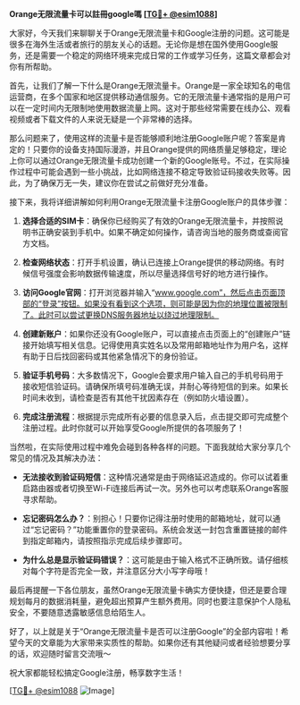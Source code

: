 **Orange无限流量卡可以註冊google嗎 [[TG💪+ @esim1088](https://t.me/s/esim1088)]**

大家好，今天我们来聊聊关于Orange无限流量卡和Google注册的问题。这可能是很多在海外生活或者旅行的朋友关心的话题。无论你是想在国外使用Google服务，还是需要一个稳定的网络环境来完成日常的工作或学习任务，这篇文章都会对你有所帮助。

首先，让我们了解一下什么是Orange无限流量卡。Orange是一家全球知名的电信运营商，在多个国家和地区提供移动通信服务。它的无限流量卡通常指的是用户可以在一定时间内无限制地使用数据流量上网。这对于那些经常需要在线办公、观看视频或者下载文件的人来说无疑是一个非常棒的选择。

那么问题来了，使用这样的流量卡是否能够顺利地注册Google账户呢？答案是肯定的！只要你的设备支持国际漫游，并且Orange提供的网络质量足够稳定，理论上你可以通过Orange无限流量卡成功创建一个新的Google账号。不过，在实际操作过程中可能会遇到一些小挑战，比如网络连接不稳定导致验证码接收失败等。因此，为了确保万无一失，建议你在尝试之前做好充分准备。

接下来，我将详细讲解如何利用Orange无限流量卡注册Google账户的具体步骤：

1. **选择合适的SIM卡**：确保你已经购买了有效的Orange无限流量卡，并按照说明书正确安装到手机中。如果不确定如何操作，请咨询当地的服务商或查阅官方文档。
   
2. **检查网络状态**：打开手机设置，确认已连接上Orange提供的移动网络。有时候信号强度会影响数据传输速度，所以尽量选择信号好的地方进行操作。
   
3. **访问Google官网**：打开浏览器并输入“www.google.com”，然后点击页面顶部的“登录”按钮。如果没有看到这个选项，则可能是因为你的地理位置被限制了。此时可以尝试更换DNS服务器地址以绕过地理限制。
   
4. **创建新账户**：如果你还没有Google账户，可以直接点击页面上的“创建账户”链接开始填写相关信息。记得使用真实姓名以及常用邮箱地址作为用户名，这样有助于日后找回密码或其他紧急情况下的身份验证。
   
5. **验证手机号码**：大多数情况下，Google会要求用户输入自己的手机号码用于接收短信验证码。请确保所填号码准确无误，并耐心等待短信的到来。如果长时间未收到，请检查是否有其他干扰因素存在（例如防火墙设置）。
   
6. **完成注册流程**：根据提示完成所有必要的信息录入后，点击提交即可完成整个注册过程。此时你就可以开始享受Google所提供的各项服务了！

当然啦，在实际使用过程中难免会碰到各种各样的问题。下面我就给大家分享几个常见的情况及其解决办法：

- **无法接收到验证码短信**：这种情况通常是由于网络延迟造成的。你可以试着重启路由器或者切换至Wi-Fi连接后再试一次。另外也可以考虑联系Orange客服寻求帮助。
  
- **忘记密码怎么办？**：别担心！只要你记得注册时使用的邮箱地址，就可以通过“忘记密码？”功能重置你的登录密码。系统会发送一封包含重置链接的邮件到指定邮箱内，请按照指示完成后续步骤即可。

- **为什么总是显示验证码错误？**：这可能是由于输入格式不正确所致。请仔细核对每个字符是否完全一致，并注意区分大小写字母哦！

最后再提醒一下各位朋友，虽然Orange无限流量卡确实方便快捷，但还是要合理规划每月的数据消耗量，避免超出预算产生额外费用。同时也要注意保护个人隐私安全，不要随意透露敏感信息给陌生人。

好了，以上就是关于“Orange无限流量卡是否可以注册Google”的全部内容啦！希望今天的文章能为大家带来实质性的帮助。如果你还有其他疑问或者经验想要分享的话，欢迎随时留言交流哦～ 

祝大家都能轻松搞定Google注册，畅享数字生活！ 

[[TG💪+ @esim1088](https://t.me/s/esim1088) ![Image](https://i.postimg.cc/4NQfJmqS/Snipaste-2025-05-13-00-14-12.png)]